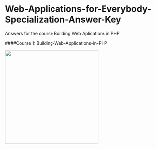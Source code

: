 # Web-Applications-for-Everybody-Specialization-Answer-Key

Answers for the course Building Web Aplications in PHP

####Course 1:  Building-Web-Applications-in-PHP

<img src="https://github.com/HimashiNethinikaRodrigo/Building-Web-Applications-in-PHP-answer-key/blob/main/BuildingWebApplicationsInPHP/certificate.jpeg?raw=true" width=300/>
